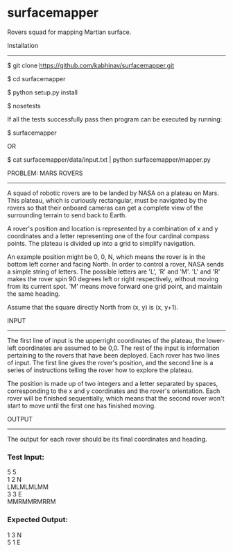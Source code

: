 surfacemapper
=============
Rovers squad for mapping Martian surface.

Installation
____________
$ git clone https://github.com/kabhinav/surfacemapper.git

$ cd surfacemapper

$ python setup.py install

$ nosetests

If all the tests successfully pass then program can be executed by running:

$ surfacemapper

OR

$ cat surfacemapper/data/input.txt | python surfacemapper/mapper.py


PROBLEM: MARS ROVERS
____________________
A squad of robotic rovers are to be landed by NASA on a plateau on Mars.
This plateau, which is curiously rectangular, must be navigated by the
rovers so that their on­board cameras can get a complete view of the
surrounding terrain to send back to Earth.

A rover's position and location is represented by a combination of x and
y co­ordinates and a letter representing one of the four cardinal compass
points. The plateau is divided up into a grid to simplify navigation.

An example position might be 0, 0, N, which means the rover is in the bottom
left corner and facing North. In order to control a rover, NASA sends a simple
string of letters. The possible letters are 'L', 'R' and 'M'. 'L' and 'R' makes
the rover spin 90 degrees left or right respectively, without moving from its
current spot. 'M' means move forward one grid point, and maintain the same heading.

Assume that the square directly North from (x, y) is (x, y+1).

INPUT
____
The first line of input is the upper­right coordinates of the plateau, the lower­left
coordinates are assumed to be 0,0. The rest of the input is information pertaining to
the rovers that have been deployed. Each rover has two lines of input. The first line
gives the rover's position, and the second line is a series of instructions telling
the rover how to explore the plateau.

The position is made up of two integers and a letter separated by spaces, corresponding
to the x and y co­ordinates and the rover's orientation. Each rover will be finished
sequentially, which means that the second rover won't start to move until the first
one has finished moving.

OUTPUT
_____
The output for each rover should be its final co­ordinates and heading.

### Test Input:
5 5<br>
1 2 N<br>
LMLMLMLMM<br>
3 3 E<br>
MMRMMRMRRM

### Expected Output:
1 3 N<br>
5 1 E
